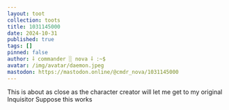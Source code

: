 ```yaml
---
layout: toot
collection: toots
title: 1031145000
date: 2024-10-31
published: true
tags: []
pinned: false
author: ⸸ commander ░ nova ⸸ :~$
avatar: /img/avatar/daemon.jpeg
mastodon: https://mastodon.online/@cmdr_nova/1031145000
---
```


This is about as close as the character creator will let me get to my original Inquisitor Suppose this works

